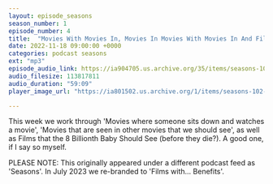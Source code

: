```yaml
---
layout: episode_seasons
season_number: 1
episode_number: 4
title:  "Movies With Movies In, Movies In Movies With Movies In And Films That The 8,000,000,000th Baby Should See"
date: 2022-11-18 09:00:00 +0000
categories: podcast seasons
ext: "mp3"
episode_audio_link: https://ia904705.us.archive.org/35/items/seasons-104-movies-with-movies-in-movies-in-movies-with-movies-in-and-films-that/Seasons%20%23%20104%20Movies%20With%20Movies%20in%2C%20Movies%20in%20Movies%20With%20Movies%20In%20and%20Films%20That%20the%208%2C000%2C000%2C000th%20baby%20should%20see.mp3
audio_filesize: 113817811
audio_duration: "59:09"
player_image_url: "https://ia801502.us.archive.org/1/items/seasons-102-frank-sinatra-songs-and-woman-as-weapons/2000x2000_Seasons_Podcast_Art.jpg"

---
```

This week we work through 'Movies where someone sits down and watches a movie', 'Movies that are seen in other movies that we should see', as well as Films that the 8 Billionth Baby Should See (before they die?). A good one, if I say so myself.

PLEASE NOTE: This originally appeared under a different podcast feed as 'Seasons'. In July 2023 we re-branded to 'Films with... Benefits'.